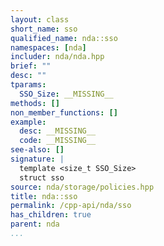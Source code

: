 ```yaml
---
layout: class
short_name: sso
qualified_name: nda::sso
namespaces: [nda]
includer: nda/nda.hpp
brief: ""
desc: ""
tparams:
  SSO_Size: __MISSING__
methods: []
non_member_functions: []
example:
  desc: __MISSING__
  code: __MISSING__
see-also: []
signature: |
  template <size_t SSO_Size>
  struct sso
source: nda/storage/policies.hpp
title: nda::sso
permalink: /cpp-api/nda/sso
has_children: true
parent: nda
...
```


